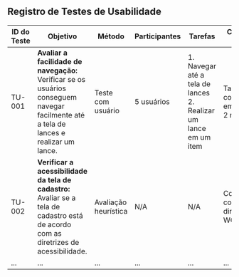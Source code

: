 
## Registro de Testes de Usabilidade

| ID do Teste | Objetivo                                  | Método            | Participantes | Tarefas                        | Critérios de Sucesso       | Resultados    | Recomendações |
|-------------|-------------------------------------------|-------------------|---------------|--------------------------------|----------------------------|---------------|---------------|
| TU-001      | **Avaliar a facilidade de navegação:** Verificar se os usuários conseguem navegar facilmente até a tela de lances e realizar um lance. | Teste com usuário | 5 usuários    | 1. Navegar até a tela de lances<br>2. Realizar um lance em um item | Tarefa completada em menos de 2 minutos | Todos completaram | Ajustar layout se necessário |
| TU-002      | **Verificar a acessibilidade da tela de cadastro:** Avaliar se a tela de cadastro está de acordo com as diretrizes de acessibilidade. | Avaliação heurística | N/A         | N/A                            | Conformidade com as diretrizes WCAG | Falhas identificadas | Ajustar contraste, tamanhos de fonte e outros elementos conforme necessário |
| ...         | ...                                       | ...               | ...           | ...                            | ...                        | ...           | ...           |
